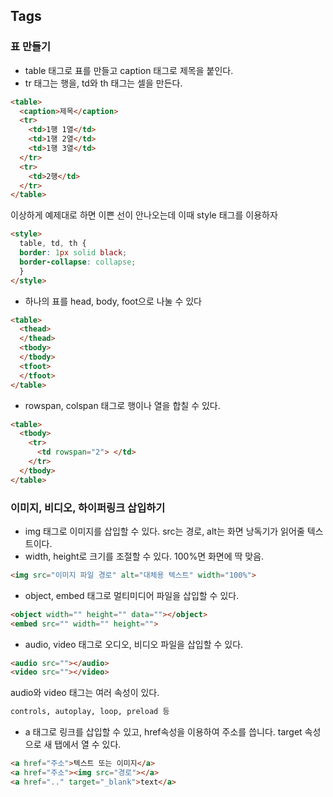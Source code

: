 ## Tags
### 표 만들기
* table 태그로 표를 만들고 caption 태그로 제목을 붙인다.
* tr 태그는 행을, td와 th 태그는 셀을 만든다.
```html
<table>
  <caption>제목</caption>
  <tr>
    <td>1행 1열</td>
    <td>1행 2열</td>
    <td>1행 3열</td>
  </tr>
  <tr>
    <td>2행</td>
  </tr>
</table>
```
이상하게 예제대로 하면 이쁜 선이 안나오는데 이때 style 태그를 이용하자
```html
<style>
  table, td, th {
  border: 1px solid black;
  border-collapse: collapse;
  }
</style>
```
* 하나의 표를 head, body, foot으로 나눌 수 있다
```html
<table>
  <thead>
  </thead>
  <tbody>
  </tbody>
  <tfoot>
  </tfoot>
</table>
```
* rowspan, colspan 태그로 행이나 열을 합칠 수 있다.
```html
<table>
  <tbody>
    <tr>
      <td rowspan="2"> </td>
    </tr>
  </tbody>
</table>
```
### 이미지, 비디오, 하이퍼링크 삽입하기
* img 태그로 이미지를 삽입할 수 있다. src는 경로, alt는 화면 낭독기가 읽어줄 텍스트이다.
* width, height로 크기를 조절할 수 있다. 100%면 화면에 딱 맞음.
```html
<img src="이미지 파일 경로" alt="대체용 텍스트" width="100%">
```
* object, embed 태그로 멀티미디어 파일을 삽입할 수 있다.
```html
<object width="" height="" data=""></object>
<embed src="" width="" height="">
```
* audio, video 태그로 오디오, 비디오 파일을 삽입할 수 있다.
```html
<audio src=""></audio>
<video src=""></video>
```
audio와 video 태그는 여러 속성이 있다.
```html
controls, autoplay, loop, preload 등
```
* a 태그로 링크를 삽입할 수 있고, href속성을 이용하여 주소를 씁니다. target 속성으로 새 탭에서 열 수 있다.
```html
<a href="주소">텍스트 또는 이미지</a>
<a href="주소"><img src="경로"></a>
<a href=".." target="_blank">text</a>
```
